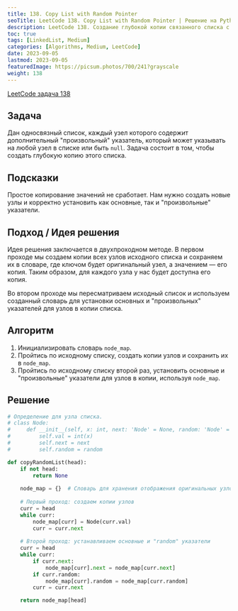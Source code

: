 ```yaml
---
title: 138. Copy List with Random Pointer
seoTitle: LeetCode 138. Copy List with Random Pointer | Решение на Python.
description: LeetCode 138. Создание глубокой копии связанного списка с произвольными указателями. Разбор задачи.
toc: true
tags: [LinkedList, Medium]
categories: [Algorithms, Medium, LeetCode]
date: 2023-09-05
lastmod: 2023-09-05
featuredImage: https://picsum.photos/700/241?grayscale
weight: 138
---
```


[LeetCode задача 138](<https://leetcode.com/problems/copy-list-with-random-pointer/>)

## Задача

Дан односвязный список, каждый узел которого содержит дополнительный "произвольный" указатель, который может указывать на любой узел в списке или быть `null`. Задача состоит в том, чтобы создать глубокую копию этого списка.

## Подсказки

Простое копирование значений не сработает. Нам нужно создать новые узлы и корректно установить как основные, так и "произвольные" указатели.

## Подход / Идея решения

Идея решения заключается в двухпроходном методе. В первом проходе мы создаем копии всех узлов исходного списка и сохраняем их в словаре, где ключом будет оригинальный узел, а значением — его копия. Таким образом, для каждого узла у нас будет доступна его копия.

Во втором проходе мы пересматриваем исходный список и используем созданный словарь для установки основных и "произвольных" указателей для узлов в копии списка.

## Алгоритм

1. Инициализировать словарь `node_map`.
2. Пройтись по исходному списку, создать копии узлов и сохранить их в `node_map`.
3. Пройтись по исходному списку второй раз, установить основные и "произвольные" указатели для узлов в копии, используя `node_map`.

## Решение

```python
# Определение для узла списка.
# class Node:
#     def __init__(self, x: int, next: 'Node' = None, random: 'Node' = None):
#         self.val = int(x)
#         self.next = next
#         self.random = random

def copyRandomList(head):
    if not head:
        return None
    
    node_map = {}  # Словарь для хранения отображения оригинальных узлов на их копии
    
    # Первый проход: создаем копии узлов
    curr = head
    while curr:
        node_map[curr] = Node(curr.val)
        curr = curr.next
    
    # Второй проход: устанавливаем основные и "random" указатели
    curr = head
    while curr:
        if curr.next:
            node_map[curr].next = node_map[curr.next]
        if curr.random:
            node_map[curr].random = node_map[curr.random]
        curr = curr.next

    return node_map[head]
```
